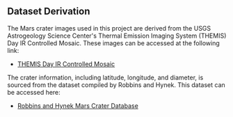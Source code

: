 ## Dataset Derivation

The Mars crater images used in this project are derived from the USGS Astrogeology Science Center's Thermal Emission Imaging System (THEMIS) Day IR Controlled Mosaic. These images can be accessed at the following link:

- [THEMIS Day IR Controlled Mosaic](https://pds-imaging.jpl.nasa.gov/volumes/ody.html)

The crater information, including latitude, longitude, and diameter, is sourced from the dataset compiled by Robbins and Hynek. This dataset can be accessed here:

- [Robbins and Hynek Mars Crater Database](https://craters.sjrdesign.net/)


